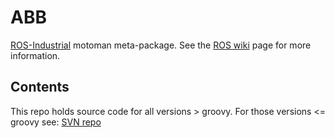 # ABB

[ROS-Industrial][] motoman meta-package.  See the [ROS wiki][] page for more information.  

## Contents

This repo holds source code for all versions > groovy. For those versions <= groovy see: [SVN repo][]

[ROS-Industrial]: http://www.ros.org/wiki/Industrial
[ROS wiki]: http://ros.org/wiki/abb
[SVN repo]: https://code.google.com/p/swri-ros-pkg/source/browse
